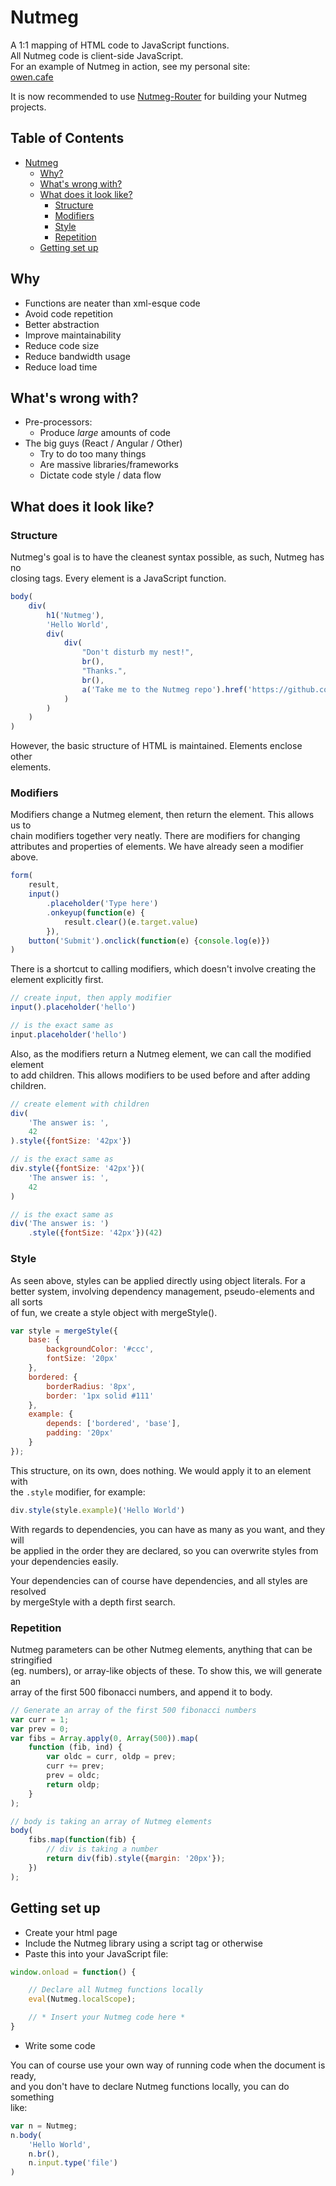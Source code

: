 # Nutmeg

A 1:1 mapping of HTML code to JavaScript functions.  
All Nutmeg code is client-side JavaScript.  
For an example of Nutmeg in action, see my personal site:  
[owen.cafe](https://owen.cafe)

It is now recommended to use [Nutmeg-Router](https://github.com/414owen/Nutmeg-Router)
for building your Nutmeg projects.

## Table of Contents

* [Nutmeg](#Nutmeg)
  * [Why?](#why)
  * [What's wrong with?](#whats-wrong-with)
  * [What does it look like?](#what-does-it-look-like)
    * [Structure](#structure)
    * [Modifiers](#modifiers)
    * [Style](#style)
    * [Repetition](#repetition)
  * [Getting set up](#getting-set-up)


## Why

* Functions are neater than xml-esque code
* Avoid code repetition
* Better abstraction
* Improve maintainability
* Reduce code size
* Reduce bandwidth usage
* Reduce load time

## What's wrong with?

* Pre-processors:
    * Produce *large* amounts of code
* The big guys (React / Angular / Other)
    * Try to do too many things
    * Are massive libraries/frameworks
    * Dictate code style / data flow

## What does it look like?

### Structure

Nutmeg's goal is to have the cleanest syntax possible, as such, Nutmeg has no  
closing tags. Every element is a JavaScript function.

```js
body(
    div(
        h1('Nutmeg'),
        'Hello World',
        div(
            div(
                "Don't disturb my nest!",
                br(),
                "Thanks.",
                br(),
                a('Take me to the Nutmeg repo').href('https://github.com/414owen/Nutmeg')
            )
        )
    )
)
```

However, the basic structure of HTML is maintained. Elements enclose other  
elements.

### Modifiers

Modifiers change a Nutmeg element, then return the element. This allows us to  
chain modifiers together very neatly. There are modifiers for changing  
attributes and properties of elements. We have already seen a modifier above.

```js
form(
    result,
    input()
        .placeholder('Type here')
        .onkeyup(function(e) {
            result.clear()(e.target.value)
        }),
    button('Submit').onclick(function(e) {console.log(e)})
)
```

There is a shortcut to calling modifiers, which doesn't involve creating the  
element explicitly first.

```js
// create input, then apply modifier
input().placeholder('hello')

// is the exact same as
input.placeholder('hello')
```

Also, as the modifiers return a Nutmeg element, we can call the modified element  
to add children. This allows modifiers to be used before and after adding  
children.

```js
// create element with children
div(
    'The answer is: ',
    42
).style({fontSize: '42px'})

// is the exact same as
div.style({fontSize: '42px'})(
    'The answer is: ',
    42
)

// is the exact same as
div('The answer is: ')
    .style({fontSize: '42px'})(42)
```

### Style

As seen above, styles can be applied directly using object literals. For a  
better system, involving dependency management, pseudo-elements and all sorts  
of fun, we create a style object with mergeStyle().

```js
var style = mergeStyle({
    base: {
        backgroundColor: '#ccc',
        fontSize: '20px'
    },
    bordered: {
        borderRadius: '8px',
        border: '1px solid #111'
    },
    example: {
        depends: ['bordered', 'base'],
        padding: '20px'
    }
});
```

This structure, on its own, does nothing. We would apply it to an element with  
the `.style` modifier, for example:

```js
div.style(style.example)('Hello World')
```

With regards to dependencies, you can have as many as you want, and they will  
be applied in the order they are declared, so you can overwrite styles from  
your dependencies easily.

Your dependencies can of course have dependencies, and all styles are resolved  
by mergeStyle with a depth first search.

### Repetition

Nutmeg parameters can be other Nutmeg elements, anything that can be stringified  
(eg. numbers), or array-like objects of these. To show this, we will generate an  
array of the first 500 fibonacci numbers, and append it to body.

```js
// Generate an array of the first 500 fibonacci numbers
var curr = 1;
var prev = 0;
var fibs = Array.apply(0, Array(500)).map(
    function (fib, ind) {
        var oldc = curr, oldp = prev;
        curr += prev;
        prev = oldc;
        return oldp;
    }
);

// body is taking an array of Nutmeg elements
body(
    fibs.map(function(fib) {
        // div is taking a number
        return div(fib).style({margin: '20px'});
    })
);
```

## Getting set up

* Create your html page
* Include the Nutmeg library using a script tag or otherwise
* Paste this into your JavaScript file:

```js
window.onload = function() {

    // Declare all Nutmeg functions locally
	eval(Nutmeg.localScope);

    // * Insert your Nutmeg code here *
}
```

* Write some code
 
You can of course use your own way of running code when the document is ready,  
and you don't have to declare Nutmeg functions locally, you can do something  
like: 

```js
var n = Nutmeg;
n.body(
    'Hello World',
    n.br(),
    n.input.type('file')
)
```
